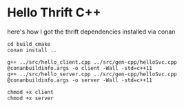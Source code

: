# Hello Thrift C++

here's how I got the thrift dependencies installed via conan

```
cd build_cmake
conan install .. 

g++ ../src/hello_client.cpp ../src/gen-cpp/helloSvc.cpp @conanbuildinfo.args -o client -Wall -std=c++11
g++ ../src/hello_server.cpp ../src/gen-cpp/helloSvc.cpp @conanbuildinfo.args -o server -Wall -std=c++11

chmod +x client
chmod +x server
```
